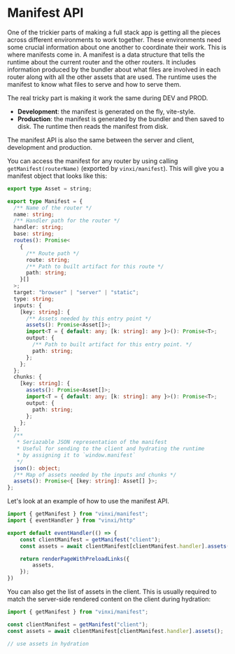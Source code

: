 # Manifest API

One of the trickier parts of making a full stack app is getting all the pieces across different environments to work together. These environments need some crucial information about one another to coordinate their work. This is where manifests come in. A manifest is a data structure that tells the runtime about the current router and the other routers. It includes information produced by the bundler about what files are involved in each router along with all the other assets that are used. The runtime uses the manifest to know what files to serve and how to serve them.

The real tricky part is making it work the same during DEV and PROD.

- **Development**: the manifest is generated on the fly, vite-style.
- **Production**: the manifest is generated by the bundler and then saved to disk. The runtime then reads the manifest from disk.

The manifest API is also the same between the server and client, development and production.

You can access the manifest for any router by using calling `getManifest(routerName)` (exported by `vinxi/manifest`). This will give you a manifest object that looks like this:

```ts
export type Asset = string;

export type Manifest = {
  /** Name of the router */
  name: string;
  /** Handler path for the router */
  handler: string;
  base: string;
  routes(): Promise<
    {
      /** Route path */
      route: string;
      /** Path to built artifact for this route */
      path: string;
    }[]
  >;
  target: "browser" | "server" | "static";
  type: string;
  inputs: {
    [key: string]: {
      /** Assets needed by this entry point */
      assets(): Promise<Asset[]>;
      import<T = { default: any; [k: string]: any }>(): Promise<T>;
      output: {
        /** Path to built artifact for this entry point. */
        path: string;
      };
    };
  };
  chunks: {
    [key: string]: {
      assets(): Promise<Asset[]>;
      import<T = { default: any; [k: string]: any }>(): Promise<T>;
      output: {
        path: string;
      };
    };
  };
  /**
   * Seriazable JSON representation of the manifest
   * Useful for sending to the client and hydrating the runtime
   * by assigning it to `window.manifest`
   */
  json(): object;
  /** Map of assets needed by the inputs and chunks */
  assets(): Promise<{ [key: string]: Asset[] }>;
};
```

Let's look at an example of how to use the manifest API.

```ts
import { getManifest } from "vinxi/manifest";
import { eventHandler } from "vinxi/http"

export default eventHandler(() => {
	const clientManifest = getManifest("client");
	const assets = await clientManifest[clientManifest.handler].assets();

	return renderPageWithPreloadLinks({
		assets,
	});
})
```

You can also get the list of assets in the client. This is usually required to match the server-side rendered content on the client during hydration:

```ts
import { getManifest } from "vinxi/manifest";

const clientManifest = getManifest("client");
const assets = await clientManifest[clientManifest.handler].assets();

// use assets in hydration
```
